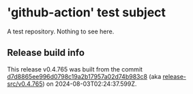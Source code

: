 # 'github-action' test subject

A test repository. Nothing to see here.


## Release build info

This release v0.4.765 was built from the commit [d7d8865ee996d0798c19a2b17957a02d74b983c8](https://github.com/kattecon/gh-release-test-ga/tree/d7d8865ee996d0798c19a2b17957a02d74b983c8) (aka [release-src/v0.4.765](https://github.com/kattecon/gh-release-test-ga/tree/release-src/v0.4.765)) on 2024-08-03T02:24:37.599Z.
        